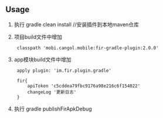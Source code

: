 Usage
----
1. 执行 gradle clean install //安装插件到本地maven仓库
2. 项目build文件中增加 
            
        classpath 'mobi.cangol.mobile:fir-gradle-plugin:2.0.0'
    
3. app模块build文件中增加   
        
        apply plugin: 'im.fir.plugin.gradle'
        
        fir{
            apiToken 'c5cddea79fbc9176a98e216c6f154022'
            changeLog '更新日志'
        }
    
4. 执行 gradle publishFirApkDebug
